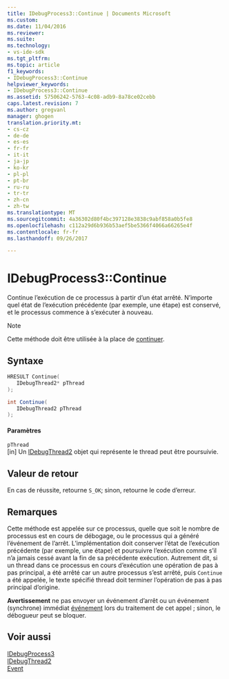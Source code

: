 ```yaml
---
title: IDebugProcess3::Continue | Documents Microsoft
ms.custom: 
ms.date: 11/04/2016
ms.reviewer: 
ms.suite: 
ms.technology:
- vs-ide-sdk
ms.tgt_pltfrm: 
ms.topic: article
f1_keywords:
- IDebugProcess3::Continue
helpviewer_keywords:
- IDebugProcess3::Continue
ms.assetid: 57506242-5763-4c08-adb9-8a78ce02cebb
caps.latest.revision: 7
ms.author: gregvanl
manager: ghogen
translation.priority.mt:
- cs-cz
- de-de
- es-es
- fr-fr
- it-it
- ja-jp
- ko-kr
- pl-pl
- pt-br
- ru-ru
- tr-tr
- zh-cn
- zh-tw
ms.translationtype: MT
ms.sourcegitcommit: 4a36302d80f4bc397128e3838c9abf858a0b5fe8
ms.openlocfilehash: c112a29d6b936b53aef5be5366f4066a66265e4f
ms.contentlocale: fr-fr
ms.lasthandoff: 09/26/2017

---
```

# <a name="idebugprocess3continue"></a>IDebugProcess3::Continue
Continue l’exécution de ce processus à partir d’un état arrêté. N’importe quel état de l’exécution précédente (par exemple, une étape) est conservé, et le processus commence à s’exécuter à nouveau.  
  
> [!NOTE]
>  Cette méthode doit être utilisée à la place de [continuer](../../../extensibility/debugger/reference/idebugprogram2-continue.md).  
  
## <a name="syntax"></a>Syntaxe  
  
```cpp  
HRESULT Continue(  
   IDebugThread2* pThread  
);  
```  
  
```csharp  
int Continue(  
   IDebugThread2 pThread  
);  
```  
  
#### <a name="parameters"></a>Paramètres  
 `pThread`  
 [in] Un [IDebugThread2](../../../extensibility/debugger/reference/idebugthread2.md) objet qui représente le thread peut être poursuivie.  
  
## <a name="return-value"></a>Valeur de retour  
 En cas de réussite, retourne `S_OK`; sinon, retourne le code d’erreur.  
  
## <a name="remarks"></a>Remarques  
 Cette méthode est appelée sur ce processus, quelle que soit le nombre de processus est en cours de débogage, ou le processus qui a généré l’événement de l’arrêt. L’implémentation doit conserver l’état de l’exécution précédente (par exemple, une étape) et poursuivre l’exécution comme s’il n’a jamais cessé avant la fin de sa précédente exécution. Autrement dit, si un thread dans ce processus en cours d’exécution une opération de pas à pas principal, a été arrêté car un autre processus s’est arrêté, puis `Continue` a été appelée, le texte spécifié thread doit terminer l’opération de pas à pas principal d’origine.  
  
 **Avertissement** ne pas envoyer un événement d’arrêt ou un événement (synchrone) immédiat [événement](../../../extensibility/debugger/reference/idebugeventcallback2-event.md) lors du traitement de cet appel ; sinon, le débogueur peut se bloquer.  
  
## <a name="see-also"></a>Voir aussi  
 [IDebugProcess3](../../../extensibility/debugger/reference/idebugprocess3.md)   
 [IDebugThread2](../../../extensibility/debugger/reference/idebugthread2.md)   
 [Event](../../../extensibility/debugger/reference/idebugeventcallback2-event.md)
